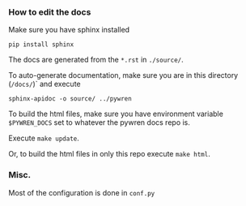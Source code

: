 ### How to edit the docs

Make sure you have sphinx installed
```
pip install sphinx
```

The docs are generated from the `*.rst` in `./source/`.

To auto-generate documentation, make sure you are in this directory (`/docs/`)` and execute
```
sphinx-apidoc -o source/ ../pywren
```


To build the html files, make sure you have environment variable `$PYWREN_DOCS` set to whatever the pywren docs repo is.

Execute `make update`.

Or, to build the html files in only this repo execute `make html`.


### Misc.
Most of the configuration is done in `conf.py`
